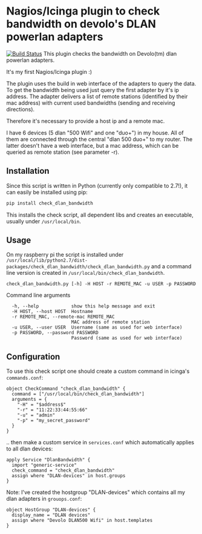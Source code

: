 # Nagios/Icinga plugin to check bandwidth on devolo's DLAN powerlan adapters
[![Build Status](https://travis-ci.org/hoentschrode/check_dlan_bandwidth.svg?branch=dev)](https://travis-ci.org/hoentschrode/check_dlan_bandwidth)
This plugin checks the bandwidth on Devolo(tm) dlan powerlan adapters. 

It's my first Nagios/Icinga plugin :)

The plugin uses the build in web interface of the adapters to query the data. To get the bandwidth being used just query the first adapter by it's ip address. The adapter delivers a list of remote stations (identified by their mac address) with current used bandwidths (sending and receiving directions). 

Therefore it's necessary to provide a host ip and a remote mac.

I have 6 devices (5 dlan "500 Wifi" and one "duo+") in my house. All of them are connected through the central "dlan 500 duo+" to my router. The latter doesn't have a web interface, but a mac address, which can be queried as remote station (see parameter -r).  

## Installation
Since this script is written in Python (currently only compatible to 2.7!), it can easily be installed using pip:
```bash
pip install check_dlan_bandwidth
```

This installs the check script, all dependent libs and creates an executable, usually under ``/usr/local/bin``. 

## Usage
On my raspberry pi the script is installed under ``/usr/local/lib/python2.7/dist-packages/check_dlan_bandwidth/check_dlan_bandwidth.py`` and a command line version is created in ``/usr/local/bin/check_dlan_bandwidth``. 

```
check_dlan_bandwidth.py [-h] -H HOST -r REMOTE_MAC -u USER -p PASSWORD
```

Command line arguments
```
  -h, --help            show this help message and exit
  -H HOST, --host HOST  Hostname
  -r REMOTE_MAC, --remote-mac REMOTE_MAC
                        MAC address of remote station
  -u USER, --user USER  Username (same as used for web interface)
  -p PASSWORD, --password PASSWORD
                        Password (same as used for web interface)
```

## Configuration
To use this check script one should create a custom command in icinga's ``commands.conf``:
```
object CheckCommand "check_dlan_bandwidth" {
  command = ["/usr/local/bin/check_dlan_bandwidth"]
  arguments = {
    "-H" = "$address$"
    "-r" = "11:22:33:44:55:66"
    "-u" = "admin"
    "-p" = "my_secret_password"
  }
}

```

.. then make a custom service in ``services.conf`` which automatically applies to all dlan devices:
```
apply Service "DlanBandwidth" {
  import "generic-service"
  check_command = "check_dlan_bandwidth"
  assign where "DLAN-devices" in host.groups
}
```

Note: I've created the hostgroup "DLAN-devices" which contains all my dlan adapters in ``grouops.conf``:
```
object HostGroup "DLAN-devices" {
  display_name = "DLAN devices"
  assign where "Devolo DLAN500 Wifi" in host.templates
}
```
